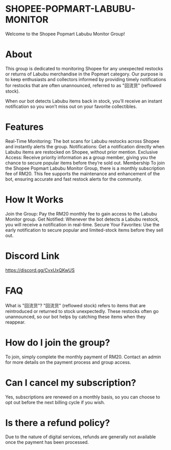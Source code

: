 # SHOPEE-POPMART-LABUBU-MONITOR
Welcome to the Shopee Popmart Labubu Monitor Group!

# About
This group is dedicated to monitoring Shopee for any unexpected restocks or returns of Labubu merchandise in the Popmart category. Our purpose is to keep enthusiasts and collectors informed by providing timely notifications for restocks that are often unannounced, referred to as "回流货" (reflowed stock).

When our bot detects Labubu items back in stock, you’ll receive an instant notification so you won’t miss out on your favorite collectibles.

# Features
Real-Time Monitoring: The bot scans for Labubu restocks across Shopee and instantly alerts the group.
Notifications: Get a notification directly when Labubu items are restocked on Shopee, without prior mention.
Exclusive Access: Receive priority information as a group member, giving you the chance to secure popular items before they’re sold out.
Membership
To join the Shopee Popmart Labubu Monitor Group, there is a monthly subscription fee of RM20. This fee supports the maintenance and enhancement of the bot, ensuring accurate and fast restock alerts for the community.

# How It Works
Join the Group: Pay the RM20 monthly fee to gain access to the Labubu Monitor group.
Get Notified: Whenever the bot detects a Labubu restock, you will receive a notification in real-time.
Secure Your Favorites: Use the early notification to secure popular and limited-stock items before they sell out.

# Discord Link
https://discord.gg/CvxUxQKwUS


# FAQ
What is "回流货"?
"回流货" (reflowed stock) refers to items that are reintroduced or returned to stock unexpectedly. These restocks often go unannounced, so our bot helps by catching these items when they reappear.

# How do I join the group?
To join, simply complete the monthly payment of RM20. Contact an admin for more details on the payment process and group access.

# Can I cancel my subscription?
Yes, subscriptions are renewed on a monthly basis, so you can choose to opt out before the next billing cycle if you wish.

# Is there a refund policy?
Due to the nature of digital services, refunds are generally not available once the payment has been processed.
